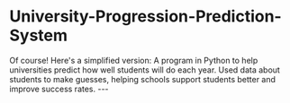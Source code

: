 # University-Progression-Prediction-System
Of course! Here's a simplified version:  A program in Python to help universities predict how well students will do each year. Used data about students to make guesses, helping schools support students better and improve success rates.  ---
